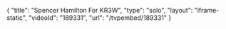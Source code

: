 {
    "title": "Spencer Hamilton For KR3W",
    "type": "solo",
    "layout": "iframe-static",
    "videoId": "189331",
    "url": "\/tvpembed\/189331"
}